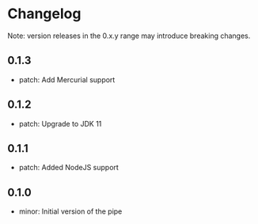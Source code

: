 # Changelog
Note: version releases in the 0.x.y range may introduce breaking changes.

## 0.1.3

- patch: Add Mercurial support

## 0.1.2

- patch: Upgrade to JDK 11

## 0.1.1

- patch: Added NodeJS support

## 0.1.0

- minor: Initial version of the pipe

